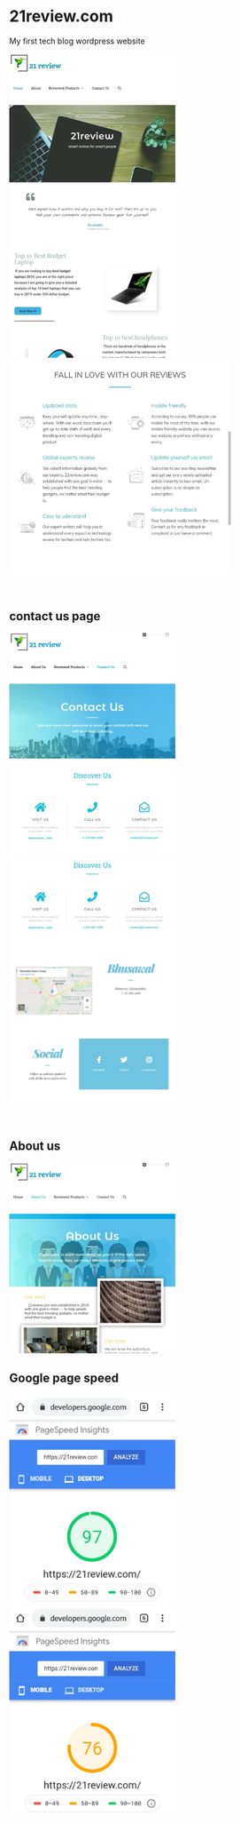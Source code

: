 # 21review.com
My first tech blog wordpress website

 <p float="left">
  <img src="https://github.com/Coder-Rushabh/21review/blob/main/assets/home_page.jpg" width="300" />
  <img src="https://github.com/Coder-Rushabh/21review/blob/main/assets/home%20page(2).jpg" width="400" /> 
 
</p> 
</br>

## contact us page

<p float="left">
  <img src="https://github.com/Coder-Rushabh/21review/blob/main/assets/contact.jpg" width="300" />
  <img src="https://github.com/Coder-Rushabh/21review/blob/main/assets/contact2.jpg" width="300" /> 
 
</p>
</br>

## About us
 <img src="https://github.com/Coder-Rushabh/21review/blob/main/assets/about.jpg" width="300"/>

</br>

 ## Google page speed

<p float="left">
  <img src="https://github.com/Coder-Rushabh/21review/blob/main/assets/pageSpeed(1).jpg" width="300" />
  <img src="https://github.com/Coder-Rushabh/21review/blob/main/assets/pageSpeed(2).jpg" width="300" /> 
 
</p>
